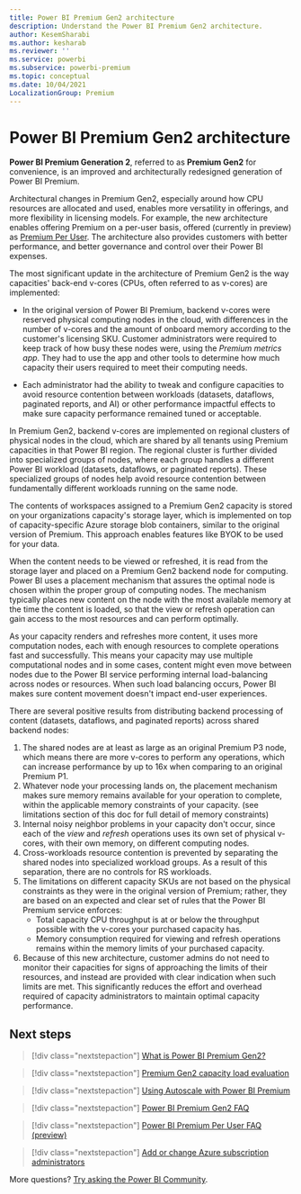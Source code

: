 ```yaml
---
title: Power BI Premium Gen2 architecture
description: Understand the Power BI Premium Gen2 architecture.
author: KesemSharabi
ms.author: kesharab
ms.reviewer: ''
ms.service: powerbi
ms.subservice: powerbi-premium
ms.topic: conceptual
ms.date: 10/04/2021
LocalizationGroup: Premium
---
```

# Power BI Premium Gen2 architecture

**Power BI Premium Generation 2**, referred to as **Premium Gen2** for convenience, is an improved and architecturally redesigned generation of Power BI Premium.

Architectural changes in Premium Gen2, especially around how CPU resources are allocated and used, enables more versatility in offerings, and more flexibility in licensing models. For example, the new architecture enables offering Premium on a per-user basis, offered (currently in preview) as [Premium Per User](service-premium-per-user-faq.yml). The architecture also provides customers with better performance, and better governance and control over their Power BI expenses.

The most significant update in the architecture of Premium Gen2 is the way capacities' back-end v-cores (CPUs, often referred to as v-cores) are implemented:

* In the original version of Power BI Premium, backend v-cores were reserved physical computing nodes in the cloud, with differences in the number of v-cores and the amount of onboard memory according to the customer's licensing SKU. Customer administrators were required to keep track of how busy these nodes were, using the *Premium metrics app*. They had to use the app and other tools to determine how much capacity their users required to meet their computing needs.

* Each administrator had the ability to tweak and configure capacities to avoid resource contention between workloads (datasets, dataflows, paginated reports, and AI) or other performance impactful effects to make sure capacity performance remained tuned or acceptable.

In Premium Gen2, backend v-cores are implemented on regional clusters of physical nodes in the cloud, which are shared by all tenants using Premium capacities in that Power BI region. The regional cluster is further divided into specialized groups of nodes, where each group handles a different Power BI workload (datasets, dataflows, or paginated reports). These specialized groups of nodes help avoid resource contention between fundamentally different workloads running on the same node.

The contents of workspaces assigned to a Premium Gen2 capacity is stored on your organizations capacity's storage layer, which is implemented on top of capacity-specific Azure storage blob containers, similar to the original version of Premium. This approach enables features like BYOK to be used for your data.

When the content needs to be viewed or refreshed, it is read from the storage layer and placed on a Premium Gen2 backend node for computing. Power BI uses a placement mechanism that assures the optimal node is chosen within the proper group of computing nodes. The mechanism typically places new content on the node with the most available memory at the time the content is loaded, so that the view or refresh operation can gain access to the most resources and can perform optimally. 

As your capacity renders and refreshes more content, it uses more computation nodes, each with enough resources to complete operations fast and successfully. This means your capacity may use multiple computational nodes and in some cases, content might even move between nodes due to the Power BI service performing internal load-balancing across nodes or resources. When such load balancing occurs, Power BI makes sure content movement doesn't impact end-user experiences.

There are several positive results from distributing backend processing of content (datasets, dataflows, and paginated reports) across shared backend nodes:

1. The shared nodes are at least as large as an original Premium P3 node, which means there are more v-cores to perform any operations, which can increase performance by up to 16x when comparing to an original Premium P1.
2. Whatever node your processing lands on, the placement mechanism makes sure memory remains available for your operation to complete, within the applicable memory constraints of your capacity. (see limitations section of this doc for full detail of memory constraints)
3. Internal noisy neighbor problems in your capacity don't occur, since each of the *view* and *refresh* operations uses its own set of physical v-cores, with their own memory, on different computing nodes.
4. Cross-workloads resource contention is prevented by separating the shared nodes into specialized workload groups. As a result of this separation, there are no controls for RS workloads.
5. The limitations on different capacity SKUs are not based on the physical constraints as they were in the original version of Premium; rather, they are based on an expected and clear set of rules that the Power BI Premium service enforces:
    * Total capacity CPU throughput is at or below the throughput possible with the v-cores your purchased capacity has.
    * Memory consumption required for viewing and refresh operations remains within the memory limits of your purchased capacity.
6. Because of this new architecture, customer admins do not need to monitor their capacities for signs of approaching the limits of their resources, and instead are provided with clear indication when such limits are met. This significantly reduces the effort and overhead required of capacity administrators to maintain optimal capacity performance.

## Next steps

>[!div class="nextstepaction"]
>[What is Power BI Premium Gen2?](service-premium-gen2-what-is.md)

>[!div class="nextstepaction"]
>[Premium Gen2 capacity load evaluation](service-premium-concepts.md)

>[!div class="nextstepaction"]
>[Using Autoscale with Power BI Premium](service-premium-auto-scale.md)

>[!div class="nextstepaction"]
>[Power BI Premium Gen2 FAQ](service-premium-gen2-faq.yml)

>[!div class="nextstepaction"]
>[Power BI Premium Per User FAQ (preview)](service-premium-per-user-faq.yml)

>[!div class="nextstepaction"]
>[Add or change Azure subscription administrators](/azure/cost-management-billing/manage/add-change-subscription-administrator)

More questions? [Try asking the Power BI Community](https://community.powerbi.com/).
